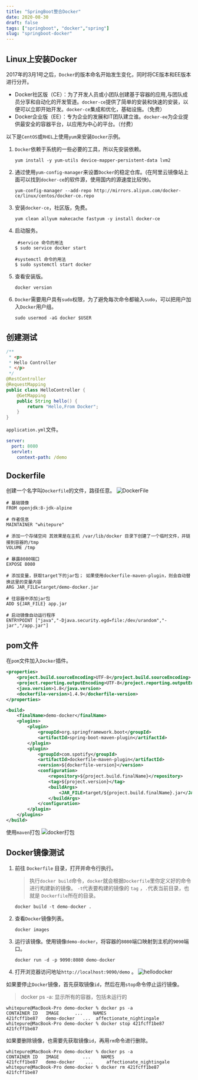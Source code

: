 ```yaml
---
title: "SpringBoot整合Docker"
date: 2020-08-30
draft: false
tags: ["springboot", "docker","spring"]
slug: "springboot-docker"
---
```



## Linux上安装Docker
2017年的3月1号之后，`Docker`的版本命名开始发生变化，同时将CE版本和EE版本进行分开。
- Docker社区版（CE）：为了开发人员或小团队创建基于容器的应用,与团队成员分享和自动化的开发管道。`docker-ce`提供了简单的安装和快速的安装，以便可以立即开始开发。`docker-ce`集成和优化，基础设施。（免费）
- Docker企业版（EE）：专为企业的发展和IT团队建立谁。`docker-ee`为企业提供最安全的容器平台，以应用为中心的平台。（付费）

以下是`CentOS`或`RHEL`上使用`yum`来安装`Docker`示例。
1. `Docker`依赖于系统的一些必要的工具，所以先安装依赖。
    ```shell
    yum install -y yum-utils device-mapper-persistent-data lvm2
    ```
2. 通过使用`yum-config-manager`来设置`Docker`的稳定仓库。(在阿里云镜像站上面可以找到`docker-ce`的软件源，使用国内的源速度比较快)。
    ```shell
    yum-config-manager --add-repo http://mirrors.aliyun.com/docker-ce/linux/centos/docker-ce.repo
    ```
3. 安装`docker-ce`，社区版，免费。
    ```shell
    yum clean allyum makecache fastyum -y install docker-ce
    ```
4. 启动服务。
    ```shell
     #service 命令的用法
    $ sudo service docker start
    
    #systemctl 命令的用法
    $ sudo systemctl start docker
    ```
5. 查看安装版。
    ```shell
    docker version
    ```
7. `Docker`需要用户具有`sudo`权限，为了避免每次命令都输入`sudo`，可以把用户加入`Docker`用户组。
    ```shell
    sudo usermod -aG docker $USER
    ```

## 创建测试
```java
/**
 * <p>
 * Hello Controller
 * </p>
 */
@RestController
@RequestMapping
public class HelloController {
    @GetMapping
    public String hello() {
        return "Hello,From Docker";
    }
}
```
`application.yml`文件。
```yaml
server:
  port: 8080
  servlet:
    context-path: /demo

```

## Dockerfile
创建一个名字叫`Dockerfile`的文件，路径任意。
![DockerFile](/iblog/posts/annex/images/application/dockerFile.jpg)
```text
# 基础镜像
FROM openjdk:8-jdk-alpine

# 作者信息
MAINTAINER "whitepure"

# 添加一个存储空间 其效果是在主机 /var/lib/docker 目录下创建了一个临时文件，并链接到容器的/tmp
VOLUME /tmp

# 暴露8080端口
EXPOSE 8080

# 添加变量，获取target下的jar包； 如果使用dockerfile-maven-plugin，则会自动替换这里的变量内容
ARG JAR_FILE=target/demo-docker.jar

# 往容器中添加jar包
ADD ${JAR_FILE} app.jar

# 启动镜像自动运行程序
ENTRYPOINT ["java","-Djava.security.egd=file:/dev/urandom","-jar","/app.jar"]
```

## pom文件
在`pom`文件加入`Docker`插件。
```xml
<properties>
    <project.build.sourceEncoding>UTF-8</project.build.sourceEncoding>
    <project.reporting.outputEncoding>UTF-8</project.reporting.outputEncoding>
    <java.version>1.8</java.version>
    <dockerfile-version>1.4.9</dockerfile-version>
</properties>

<build>
    <finalName>demo-docker</finalName>
    <plugins>
        <plugin>
            <groupId>org.springframework.boot</groupId>
            <artifactId>spring-boot-maven-plugin</artifactId>
        </plugin>
        <plugin>
            <groupId>com.spotify</groupId>
            <artifactId>dockerfile-maven-plugin</artifactId>
            <version>${dockerfile-version}</version>
            <configuration>
                <repository>${project.build.finalName}</repository>
                <tag>${project.version}</tag>
                <buildArgs>
                    <JAR_FILE>target/${project.build.finalName}.jar</JAR_FILE>
                </buildArgs>
            </configuration>
        </plugin>
    </plugins>
</build>
```
使用`maven`打包
![docker打包](/iblog/posts/annex/images/application/docker打包.jpg)

## Docker镜像测试
1. 前往 `Dockerfile` 目录，打开并命令行执行。
    >执行`docker build`命令，`docker`就会根据`Dockerfile`里你定义好的命令进行构建新的镜像。
    `-t`代表要构建的镜像的 `tag` ，`.`代表当前目录，也就是 `Dockerfile`所在的目录。
    ```shell
    docker build -t demo-docker .
    ```
2. 查看`Docker`镜像列表。
    ```shell
    docker images
    ```
3. 运行该镜像。使用镜像`demo-docker`，将容器的`8080`端口映射到主机的`9090`端口。
    ```shell
    docker run -d -p 9090:8080 demo-docker
    ```
4. 打开浏览器访问地址`http://localhost:9090/demo` 。
    ![hellodocker](/iblog/posts/annex/images/application/hellodocker.jpg)

如果要停止`Docker`镜像，首先获取镜像`id`，然后在用`stop`命令停止运行镜像。
> docker ps -a: 显示所有的容器，包括未运行的
```text
whitepure@MacBook-Pro demo-docker % docker ps -a
CONTAINER ID   IMAGE      ...    NAMES
421fcff1be87   demo-docker   ...  affectionate_nightingale
whitepure@MacBook-Pro demo-docker % docker stop 421fcff1be87
421fcff1be87
```
如果要删除镜像，也需要先获取镜像`id`，再用`rm`命令进行删除。
```text
whitepure@MacBook-Pro demo-docker % docker ps -a
CONTAINER ID   IMAGE         ...    NAMES
421fcff1be87   demo-docker    ...     affectionate_nightingale
whitepure@MacBook-Pro demo-docker % docker rm 421fcff1be87
421fcff1be87
```
